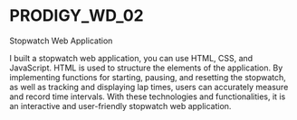 # PRODIGY_WD_02

Stopwatch Web Application

I built a stopwatch web application, you can use HTML, CSS, and JavaScript. HTML is used to structure the elements of the application. By implementing functions for starting, pausing, and resetting the stopwatch, as well as tracking and displaying lap times, users can accurately measure and record time intervals. With these technologies and functionalities, it is an interactive and user-friendly stopwatch web application.
